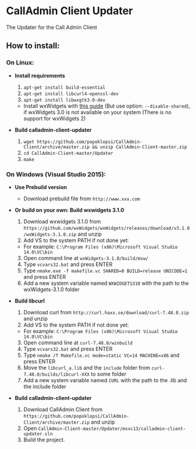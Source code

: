 CallAdmin Client Updater
==========

The Updater for the Call Admin Client

## How to install: ##

### On Linux: ###
- **Install requirements**
  1. `apt-get install build-essential`
  2. `apt-get install libcurl4-openssl-dev`
  3. `apt-get install libwxgtk3.0-dev`
    - Install wxWidgets with [this guide](https://wiki.wxwidgets.org/Compiling_and_getting_started) (But use option: `--disable-shared`), if wxWidgets 3.0 is not available on your system (There is no support for wxWidgets 2)

- **Build calladmin-client-updater**
  1. `wget https://github.com/popoklopsi/CallAdmin-Client/archive/master.zip && unzip CallAdmin-Client-master.zip`
  2. `cd CallAdmin-Client-master/Updater`
  3. `make`

### On Windows (Visual Studio 2015): ###
- **Use Prebuild version**
  - Download prebuild file from `http://www.xxx.com`
  
- **Or build on your own: Build wxwidgets 3.1.0**
  1. Download wxwidgets 3.1.0 from `https://github.com/wxWidgets/wxWidgets/releases/download/v3.1.0/wxWidgets-3.1.0.zip` and unzip
  2. Add VS to the system PATH if not done yet:
    - For example: `C:\Program Files (x86)\Microsoft Visual Studio 14.0\VC\bin` 
  3. Open command line at `wxWidgets-3.1.0/build/msw/`
  4. Type `vcvars32.bat` and press ENTER
  5. Type `nmake.exe -f makefile.vc SHARED=0 BUILD=release UNICODE=1` and press ENTER
  6. Add a new system variable named `WXWIDGETS310` with the path to the wxWidgets-3.1.0 folder
  
- **Build libcurl**
  1. Download curl from `http://curl.haxx.se/download/curl-7.48.0.zip` and unzip
  2. Add VS to the system PATH if not done yet:
    - For example: `C:\Program Files (x86)\Microsoft Visual Studio 14.0\VC\bin` 
  3. Open command line at `curl-7.48.0/winbuild`
  4. Type `vcvars32.bat` and press ENTER
  5. Type `nmake /f Makefile.vc mode=static VC=14 MACHINE=x86` and press ENTER
  6. Move the `libcurl_a.lib` and the `include` folder from `curl-7.48.0/builds/libcurl-XXX` to some folder
  7. Add a new system variable named `CURL` with the path to the .lib and the include folder

- **Build calladmin-client-updater**
  1. Download CallAdmin Client from `https://github.com/popoklopsi/CallAdmin-Client/archive/master.zip` and unzip
  2. Open `CallAdmin-Client-master/Updater/msvc13/calladmin-client-updater.sln` 
  3. Build the project.